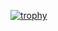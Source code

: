 [![trophy](https://github-profile-trophy.vercel.app/?username=chissa0719)](https://github.com/ryo-ma/github-profile-trophy)


